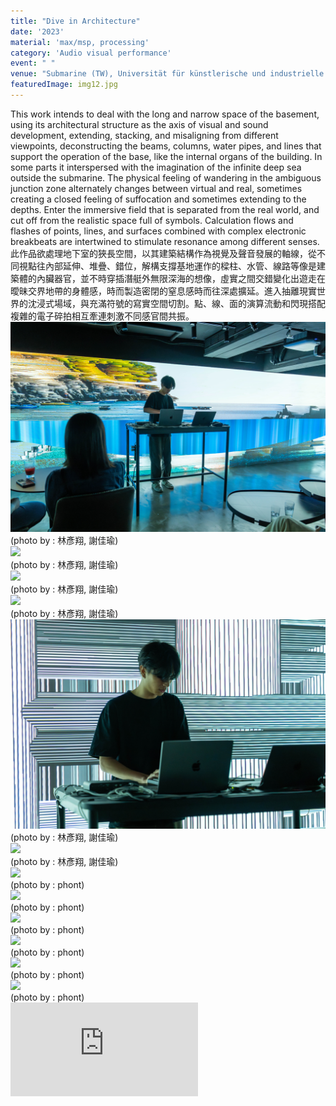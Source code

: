 ```yaml
---
title: "Dive in Architecture"
date: '2023'
material: 'max/msp, processing'
category: 'Audio visual performance'
event: " "
venue: "Submarine (TW), Universität für künstlerische und industrielle Gestaltung Linz (AT), Tunnel Tokyo (JP), Taipei Fine Arts Museum (TW)"
featuredImage: img12.jpg
---
```

  <div class="box">
      <div class="dscrptn">
        This work intends to deal with the long and narrow space of the basement, using its architectural structure as the axis of visual and sound development, extending, stacking, and misaligning from different viewpoints, deconstructing the beams, columns, water pipes, and lines that support the operation of the base, like the internal organs of the building. In some parts it interspersed with the imagination of the infinite deep sea outside the submarine. 
The physical feeling of wandering in the ambiguous junction zone alternately changes between virtual and real, sometimes creating a closed feeling of suffocation and sometimes extending to the depths. Enter the immersive field that is separated from the real world, and cut off from the realistic space full of symbols. Calculation flows and flashes of points, lines, and surfaces combined with complex electronic breakbeats are intertwined to stimulate resonance among different senses.<br>
      </div>
  </div>

  <div class="box">
      <div class="dscrptn">
        此作品欲處理地下室的狹長空間，以其建築結構作為視覺及聲音發展的軸線，從不同視點往內部延伸、堆疊、錯位，解構支撐基地運作的樑柱、水管、線路等像是建築體的內臟器官，並不時穿插潛艇外無限深海的想像，虛實之間交錯變化出遊走在曖昧交界地帶的身體感，時而製造密閉的窒息感時而往深處擴延。進入抽離現實世界的沈浸式場域，與充滿符號的寫實空間切割。點、線、面的演算流動和閃現搭配複雜的電子碎拍相互牽連刺激不同感官間共振。<br>
      </div>
  </div>

  <div class="box">
      <img class="subimg" src="./img0.jpg">
      <div class="photocredit">(photo by : 林彥翔, 謝佳瑜)</div>
  </div>
  <div class="box">
      <img class="subimg" src="./img1.jpg">
      <div class="photocredit">(photo by : 林彥翔, 謝佳瑜)</div>
  </div>

  <div class="box">
      <img class="subimg" src="./img2.jpg">
      <div class="photocredit">(photo by : 林彥翔, 謝佳瑜)</div>
  </div>

  <div class="box">
      <img class="subimg" src="./img4.jpg">
      <div class="photocredit">(photo by : 林彥翔, 謝佳瑜)</div>
  </div>
  <div class="box">
      <img class="subimg" src="./img5.jpg">
      <div class="photocredit">(photo by : 林彥翔, 謝佳瑜)</div>
  </div>

  <div class="box">
      <img class="subimg" src="./img6.jpg">
      <div class="photocredit">(photo by : 林彥翔, 謝佳瑜)</div>
  </div>

  <div class="box">
      <img class="subimg" src="./img7.jpg">
      <div class="photocredit">(photo by : phont)</div>
  </div>
  <div class="box">
      <img class="subimg" src="./img8.jpg">
      <div class="photocredit">(photo by : phont)</div>
  </div>

  <div class="box">
      <img class="subimg" src="./img9.jpg">
      <div class="photocredit">(photo by : phont)</div>
  </div>

  <div class="box">
      <img class="subimg" src="./img10.jpg">
      <div class="photocredit">(photo by : phont)</div>
  </div>
  <div class="box">
      <img class="subimg" src="./img11.jpg">
      <div class="photocredit">(photo by : phont)</div>
  </div>

  <div class="box">
      <img class="subimg" src="./img12.jpg">
      <div class="photocredit">(photo by : phont)</div>
  </div>

  <div class="box"></div>

  <iframe title="vimeo-player" src="https://player.vimeo.com/video/897389961?h=2f14f109a7" frameborder="0" allowfullscreen></iframe>


  <div class="box"></div>
